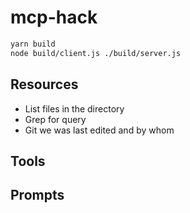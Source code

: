 # mcp-hack

```bash
yarn build
node build/client.js ./build/server.js
```

## Resources

- List files in the directory
- Grep for query
- Git we was last edited and by whom

## Tools

## Prompts
